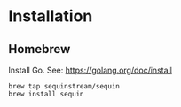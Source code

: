 # Installation

## Homebrew

Install Go. See: https://golang.org/doc/install

```
brew tap sequinstream/sequin
brew install sequin
```
